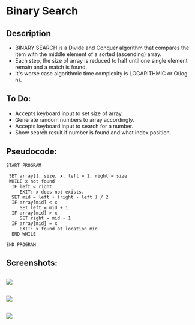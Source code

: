Binary Search
=======================

## Description

- BINARY SEARCH is a Divide and Conquer algorithm that compares the item with the middle element of a sorted (ascending) array. 
- Each step, the size of array is reduced to half until one single element remain and a match is found.
- It's worse case algorithmic time complexity is LOGARITHMIC or Ο(log n).

## To Do:

- Accepts keyboard input to set size of array.
- Generate random numbers to array accordingly.
- Accepts keyboard input to search for a number.
- Show search result if number is found and what index position.

## Pseudocode:

    START PROGRAM
    
     SET array[], size, x, left = 1, right = size
     WHILE x not found    
      IF left < right 
         EXIT: x does not exists.   
      SET mid = left + (right - left ) / 2
      IF array[mid] < x
         SET left = mid + 1
      IF array[mid] > x
         SET right = mid - 1 
      IF array[mid] = x 
         EXIT: x found at location mid
      END WHILE
    
    END PROGRAM 
    
## Screenshots:
![](https://github.com/lvcc-dsa/Students/blob/master/BSIS/Bernardino-Eldrin/binary-search/img/1.PNG)
----------
![](https://github.com/lvcc-dsa/Students/blob/master/BSIS/Bernardino-Eldrin/binary-search/img/2.PNG)
----------
![](https://github.com/lvcc-dsa/Students/blob/master/BSIS/Bernardino-Eldrin/binary-search/img/3.PNG)
----------

